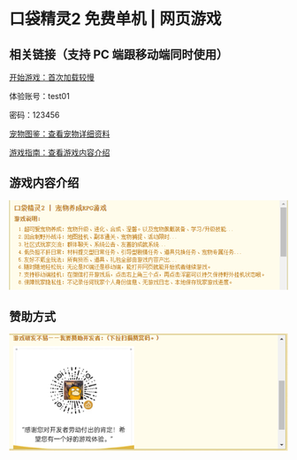 # 口袋精灵2 免费单机 | 网页游戏

## 相关链接（支持 PC 端跟移动端同时使用）

[开始游戏：首次加载较慢](https://laerpeek.top:12000)

体验账号：test01

密码：123456

[宠物图鉴：查看宠物详细资料](https://laerpeek.top:5600)

[游戏指南：查看游戏内容介绍](https://laerpeek.top:5700)

## 游戏内容介绍

![说明](https://github.com/laerpeeK/pet-atlas-2-game/blob/main/1.png)

## 赞助方式

![赞赏](https://github.com/laerpeeK/pet-atlas-2-game/blob/main/2.png)
